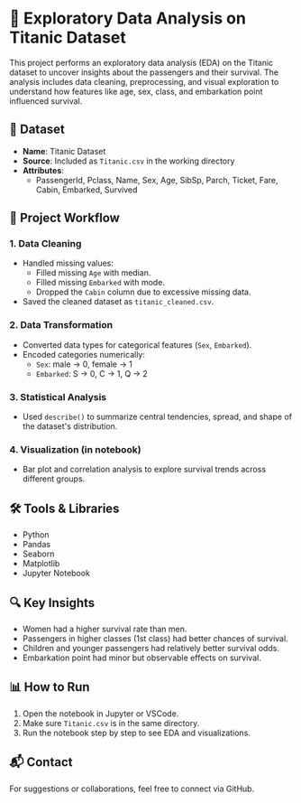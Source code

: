 # 🧊 Exploratory Data Analysis on Titanic Dataset

This project performs an exploratory data analysis (EDA) on the Titanic dataset to uncover insights about the passengers and their survival. The analysis includes data cleaning, preprocessing, and visual exploration to understand how features like age, sex, class, and embarkation point influenced survival.


## 📁 Dataset

- **Name**: Titanic Dataset  
- **Source**: Included as `Titanic.csv` in the working directory  
- **Attributes**:
  - PassengerId, Pclass, Name, Sex, Age, SibSp, Parch, Ticket, Fare, Cabin, Embarked, Survived

## 🔧 Project Workflow
### 1. Data Cleaning
- Handled missing values:
  - Filled missing `Age` with median.
  - Filled missing `Embarked` with mode.
  - Dropped the `Cabin` column due to excessive missing data.
- Saved the cleaned dataset as `titanic_cleaned.csv`.
### 2. Data Transformation
- Converted data types for categorical features (`Sex`, `Embarked`).
- Encoded categories numerically:
  - `Sex`: male → 0, female → 1
  - `Embarked`: S → 0, C → 1, Q → 2
### 3. Statistical Analysis
- Used `describe()` to summarize central tendencies, spread, and shape of the dataset's distribution.
### 4. Visualization (in notebook)
- Bar plot and correlation analysis to explore survival trends across different groups.

## 🛠️ Tools & Libraries
- Python
- Pandas
- Seaborn
- Matplotlib
- Jupyter Notebook
## 🔍 Key Insights
- Women had a higher survival rate than men.
- Passengers in higher classes (1st class) had better chances of survival.
- Children and younger passengers had relatively better survival odds.
- Embarkation point had minor but observable effects on survival.
## 📊 How to Run
1. Open the notebook in Jupyter or VSCode.
2. Make sure `Titanic.csv` is in the same directory.
3. Run the notebook step by step to see EDA and visualizations.
## 📬 Contact
For suggestions or collaborations, feel free to connect via GitHub.

